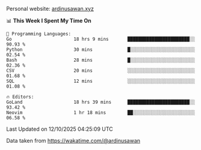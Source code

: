 Personal website: [ardinusawan.xyz](https://ardinusawan.xyz)

<!--START_SECTION:waka-->
📊 **This Week I Spent My Time On** 

```text
💬 Programming Languages: 
Go                       18 hrs 9 mins       ███████████████████████░░   90.93 % 
Python                   30 mins             █░░░░░░░░░░░░░░░░░░░░░░░░   02.54 % 
Bash                     28 mins             █░░░░░░░░░░░░░░░░░░░░░░░░   02.36 % 
CSV                      20 mins             ░░░░░░░░░░░░░░░░░░░░░░░░░   01.68 % 
SQL                      12 mins             ░░░░░░░░░░░░░░░░░░░░░░░░░   01.08 % 

🔥 Editors: 
GoLand                   18 hrs 39 mins      ███████████████████████░░   93.42 % 
Neovim                   1 hr 18 mins        ██░░░░░░░░░░░░░░░░░░░░░░░   06.58 % 
```


 Last Updated on 12/10/2025 04:25:09 UTC
<!--END_SECTION:waka-->
Data taken from https://wakatime.com/@ardinusawan
